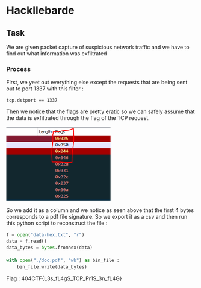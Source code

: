 # Hackllebarde

## Task
We are given packet capture of suspicious network traffic and we have to find out what information was exfiltrated

### Process

First, we yeet out everything else except the requests that are being sent out to port 1337 with this filter :
```
tcp.dstport == 1337
```

Then we notice that the flags are pretty eratic so we can safely assume that the data is exfiltrated through the flag of the TCP request. 

![](./pics/cap2.PNG "Spectrogram")

So we add it as a column and we notice as seen above that the first 4 bytes corresponds to a pdf file signature. So we export it as a csv and then run this python script to reconstruct the file :

```python
f = open("data-hex.txt", "r")
data = f.read()
data_bytes = bytes.fromhex(data)

with open("./doc.pdf", "wb") as bin_file :
    bin_file.write(data_bytes)
```
Flag : 404CTF{L3s_fL4gS_TCP_Pr1S_3n_fL4G}

